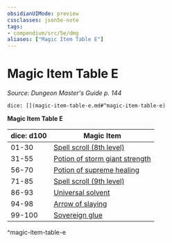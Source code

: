 ```yaml
---
obsidianUIMode: preview
cssclasses: json5e-note
tags:
- compendium/src/5e/dmg
aliases: ["Magic Item Table E"]
---
```

# Magic Item Table E
*Source: Dungeon Master's Guide p. 144* 

`dice: [](magic-item-table-e.md#^magic-item-table-e)`

**Magic Item Table E**

| dice: d100 | Magic Item |
|------------|------------|
| 01-30 | [Spell scroll (8th level)](4-Resources/Compendium/items/spell-scroll-8th-level.md) |
| 31-55 | [Potion of storm giant strength](4-Resources/Compendium/items/potion-of-storm-giant-strength.md) |
| 56-70 | [Potion of supreme healing](4-Resources/Compendium/items/potion-of-supreme-healing.md) |
| 71-85 | [Spell scroll (9th level)](4-Resources/Compendium/items/spell-scroll-9th-level.md) |
| 86-93 | [Universal solvent](4-Resources/Compendium/items/universal-solvent.md) |
| 94-98 | [Arrow of slaying](4-Resources/Compendium/items/arrow-of-slaying.md) |
| 99-100 | [Sovereign glue](4-Resources/Compendium/items/sovereign-glue.md) |
^magic-item-table-e